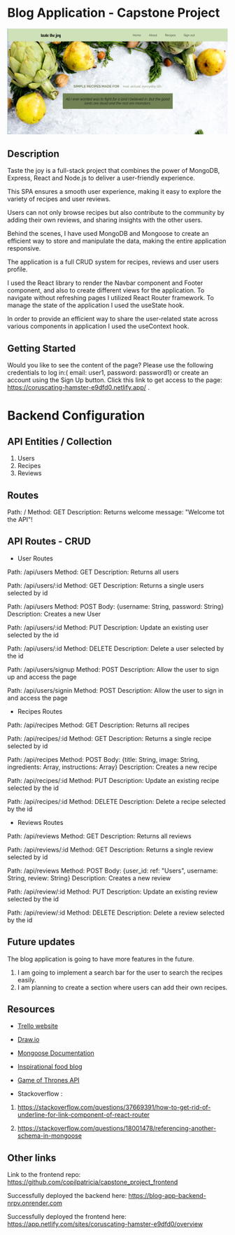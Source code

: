# Blog Application - Capstone Project

![This is a preview of the Main Page](./assets/images/preview.png)

## Description

Taste the joy is a full-stack project that combines the power of MongoDB, Express, React and Node.js to deliver a user-friendly experience.

This SPA ensures a smooth user experience, making it easy to explore the variety of recipes and user reviews.

Users can not only browse recipes but also contribute to the community by adding their own reviews, and sharing insights with the other users.

Behind the scenes, I have used MongoDB and Mongoose to create an efficient way to store and manipulate the data, making the entire application responsive.

The application is a full CRUD system for recipes, reviews and user users profile.

I used the React library to render the Navbar component and Footer component, and also to create different views for the application. To navigate without refreshing pages I utilized React Router framework. To manage the state of the application I used the useState hook.

In order to provide an efficient way to share the user-related state across various components in application I used the useContext hook.

## Getting Started

Would you like to see the content of the page? Please use the following credentials to log in:( email: user1, password: password1) or create an account using the Sign Up button. Click this link to get access to the page: https://coruscating-hamster-e9dfd0.netlify.app/ .

# Backend Configuration

## API Entities / Collection

1. Users
2. Recipes
3. Reviews

## Routes

Path: / Method: GET Description: Returns welcome message: "Welcome tot the API"!

## API Routes - CRUD

- User Routes

Path: /api/users Method: GET Description: Returns all users

Path: /api/users/:id Method: GET Description: Returns a single users selected by id

Path: /api/users Method: POST Body: {username: String, password: String} Description: Creates a new User

Path: /api/users/:id Method: PUT Description: Update an existing user selected by the id

Path: /api/users/:id Method: DELETE Description: Delete a user selected by the id

Path: /api/users/signup Method: POST Description: Allow the user to sign up and access the page

Path: /api/users/signin Method: POST Description: Allow the user to sign in and access the page

- Recipes Routes

Path: /api/recipes Method: GET Description: Returns all recipes

Path: /api/recipes/:id Method: GET Description: Returns a single recipe selected by id

Path: /api/recipes Method: POST Body: {title: String, image: String, ingredients: Array, instructions: Array} Description: Creates a new recipe

Path: /api/recipes/:id Method: PUT Description: Update an existing recipe selected by the id

Path: /api/recipes/:id Method: DELETE Description: Delete a recipe selected by the id

- Reviews Routes

Path: /api/reviews Method: GET Description: Returns all reviews

Path: /api/reviews/:id Method: GET Description: Returns a single review selected by id

Path: /api/reviews Method: POST Body: {user_id: ref: "Users", username: String, review: String} Description: Creates a new review

Path: /api/review/:id Method: PUT Description: Update an existing review selected by the id

Path: /api/review/:id Method: DELETE Description: Delete a review selected by the id

## Future updates

The blog application is going to have more features in the future.

1. I am going to implement a search bar for the user to search the recipes easily.
2. I am planning to create a section where users can add their own recipes.

## Resources

- [Trello website](https://trello.com/b/V2Mymh3I/capstone-project-blog-app)

- [Draw.io](https://app.diagrams.net/)

- [Mongoose Documentation](https://mongoosejs.com/docs/)

- [Inspirational food blog](https://pinchofyum.com/about)

- [Game of Thrones API](https://api.gameofthronesquotes.xyz/v1/random)

- Stackoverflow :

1.  https://stackoverflow.com/questions/37669391/how-to-get-rid-of-underline-for-link-component-of-react-router

2.  https://stackoverflow.com/questions/18001478/referencing-another-schema-in-mongoose

## Other links

Link to the frontend repo: https://github.com/copilpatricia/capstone_project_frontend

Successfully deployed the backend here: https://blog-app-backend-nrpv.onrender.com

Successfully deployed the frontend here: https://app.netlify.com/sites/coruscating-hamster-e9dfd0/overview
